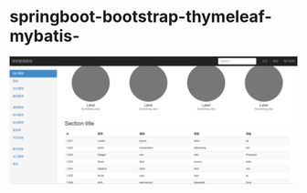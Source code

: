 # springboot-bootstrap-thymeleaf-mybatis-
![image](https://github.com/samdidemo/springboot-bootstrap-thymeleaf-mybatis-/blob/master/image/QQ%E6%88%AA%E5%9B%BE20190122163430.png)
